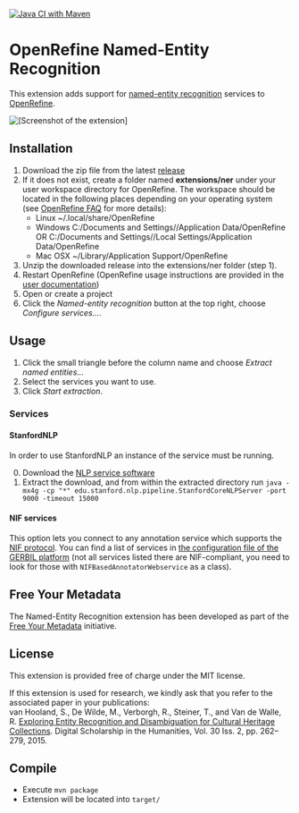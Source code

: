 [![Java CI with Maven](https://github.com/stkenny/Refine-NER-Extension/actions/workflows/maven.yml/badge.svg)](https://github.com/stkenny/Refine-NER-Extension/actions/workflows/maven.yml)

# OpenRefine Named-Entity Recognition
This extension adds support for [named-entity recognition](http://en.wikipedia.org/wiki/Named-entity_recognition) services to [OpenRefine](https://github.com/OpenRefine/OpenRefine).

![[Screenshot of the extension]](http://freeyourmetadata.org/images/ner-extension.png)

## Installation

1. Download the zip file from the latest [release](https://github.com/stkenny/Refine-NER-Extension/releases/download/v1.6.2/ner-1.6.2.zip)
1. If it does not exist, create a folder named **extensions/ner** under your user workspace directory for OpenRefine. The workspace should be located in the following places depending on your operating system (see [OpenRefine FAQ](https://github.com/OpenRefine/OpenRefine/wiki/FAQ-Where-Is-Data-Stored) for more details):
    * Linux ~/.local/share/OpenRefine
    * Windows C:/Documents and Settings/<user>/Application Data/OpenRefine OR C:/Documents and Settings/<user>/Local Settings/Application Data/OpenRefine
    * Mac OSX ~/Library/Application Support/OpenRefine
2. Unzip the downloaded release into the extensions/ner folder (step 1).
3. Restart OpenRefine (OpenRefine usage instructions are provided in the [user documentation](https://github.com/OpenRefine/OpenRefine/wiki/Installation-Instructions#release-version))
4. Open or create a project
5. Click the *Named-entity recognition* button at the top right, choose *Configure services...*.

## Usage
1. Click the small triangle before the column name and choose *Extract named entities...*
2. Select the services you want to use.
3. Click *Start extraction*.

### Services

#### StanfordNLP
In order to use StanfordNLP an instance of the service must be running.

0. Download the [NLP service software](https://stanfordnlp.github.io/CoreNLP/download.html) 
0. Extract the download, and from within the extracted directory run
   ```java -mx4g -cp "*" edu.stanford.nlp.pipeline.StanfordCoreNLPServer -port 9000 -timeout 15000```

#### NIF services

This option lets you connect to any annotation service which supports the [NIF protocol](https://github.com/dice-group/gerbil/wiki/How-to-create-a-NIF-based-web-service). You can find a list of services in [the configuration file of the GERBIL platform](https://github.com/dice-group/gerbil/blob/master/src/main/properties/annotators.properties) (not
all services listed there are NIF-compliant, you need to look for those with `NIFBasedAnnotatorWebservice` as a class).

## Free Your Metadata
The Named-Entity Recognition extension has been developed as part of the [Free Your Metadata](http://freeyourmetadata.org) initiative.

## License
This extension is provided free of charge under the MIT license.

If this extension is used for research, we kindly ask that you refer to the associated paper in your publications:
<br>
van Hooland, S., De Wilde, M., Verborgh, R., Steiner, T., and Van de Walle, R.
[Exploring Entity Recognition and Disambiguation for Cultural Heritage Collections](http://freeyourmetadata.org/publications/named-entity-recognition-abstract.pdf).
Digital Scholarship in the Humanities, Vol. 30 Iss. 2, pp. 262–279, 2015.

## Compile

* Execute `mvn package`
* Extension will be located into `target/`
